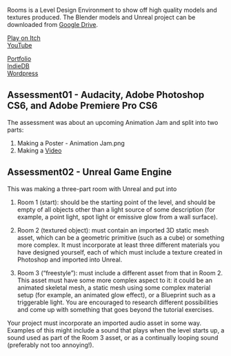 Rooms is a Level Design Environment to show off high quality models and textures produced. The Blender models and Unreal project can be downloaded from [Google Drive](https://drive.google.com/open?id=1Koy9IMFbukxuam1idZwmtIGTYxdSNaRl).

[Play on Itch](https://yuchingho.itch.io/rooms)\
[YouTube](https://youtu.be/XCwwLIuUZGs)

[Portfolio](https://yuchingho.neocities.org/)\
[IndieDB](http://www.indiedb.com/members/yuchingho111/)\
[Wordpress](https://yuchingho.wordpress.com/)


## Assessment01 - Audacity, Adobe Photoshop CS6, and Adobe Premiere Pro CS6
The assessment was about an upcoming Animation Jam and split into two parts:
1) Making a Poster - Animation Jam.png
2) Making a [Video](https://youtu.be/NspRm2WFxl4)

## Assessment02 - Unreal Game Engine
This was making a three-part room with Unreal and put into 
1) Room 1 (start): should be the starting point of the level, and should be empty of all objects other than a light source of some description (for example, a point light, spot light or emissive glow from a wall surface).

2) Room 2 (textured object): must contain an imported 3D static mesh asset, which can be a geometric primitive (such as a cube) or something more complex. It must incorporate at least three different materials you have designed yourself, each of which must include a texture created in Photoshop and imported into Unreal.

3) Room 3 (“freestyle”): must include a different asset from that in Room 2. This asset must have some more complex aspect to it: it could be an animated skeletal mesh, a static mesh using some complex material setup (for example, an animated glow effect), or a Blueprint such as a triggerable light. You are encouraged to research different possibilities and come up with something that goes beyond the tutorial exercises.

Your project must incorporate an imported audio asset in some way. Examples of this might include a sound that plays when the level starts up, a sound used as part of the Room 3 asset, or as a continually looping sound (preferably not too annoying!).